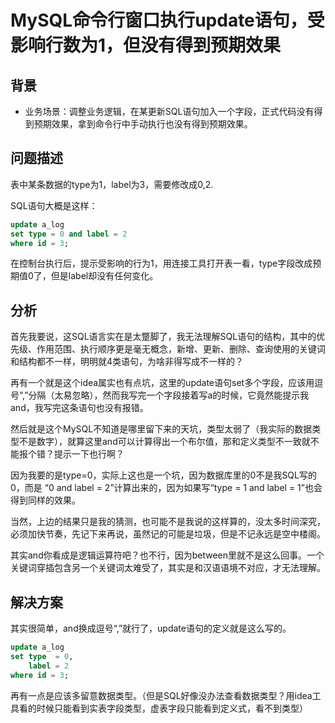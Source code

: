 # MySQL命令行窗口执行update语句，受影响行数为1，但没有得到预期效果

## 背景

* 业务场景：调整业务逻辑，在某更新SQL语句加入一个字段，正式代码没有得到预期效果，拿到命令行中手动执行也没有得到预期效果。

## 问题描述

表中某条数据的type为1，label为3，需要修改成0,2.

SQL语句大概是这样：

```sql
update a_log
set type = 0 and label = 2
where id = 3;
```

在控制台执行后，提示受影响的行为1，用连接工具打开表一看，type字段改成预期值0了，但是label却没有任何变化。

## 分析

首先我要说，这SQL语言实在是太蹩脚了，我无法理解SQL语句的结构，其中的优先级、作用范围、执行顺序更是毫无概念，新增、更新、删除、查询使用的关键词和结构都不一样，明明就4类语句，为啥非得写成不一样的？

再有一个就是这个idea属实也有点坑，这里的update语句set多个字段，应该用逗号“,”分隔（太易忽略），然而我写完一个字段接着写a的时候，它竟然能提示我and，我写完这条语句也没有报错。

然后就是这个MySQL不知道是哪里留下来的天坑，类型太弱了（我实际的数据类型不是数字），就算这里and可以计算得出一个布尔值，那和定义类型不一致就不能报个错？提示一下也行啊？

因为我要的是type=0，实际上这也是一个坑，因为数据库里的0不是我SQL写的0，而是 “0 and label = 2”计算出来的，因为如果写“type = 1
and label = 1”也会得到同样的效果。

当然，上边的结果只是我的猜测，也可能不是我说的这样算的，没太多时间深究，必须加快节奏，先记下来再说，虽然记的可能是垃圾，但是不记永远是空中楼阁。

其实and你看成是逻辑运算符吧？也不行，因为between里就不是这么回事。一个关键词穿插包含另一个关键词太难受了，其实是和汉语语境不对应，才无法理解。

## 解决方案

其实很简单，and换成逗号“,”就行了，update语句的定义就是这么写的。

```sql
update a_log
set type  = 0,
    label = 2
where id = 3;
```

再有一点是应该多留意数据类型。（但是SQL好像没办法查看数据类型？用idea工具看的时候只能看到实表字段类型，虚表字段只能看到定义式，看不到类型）

